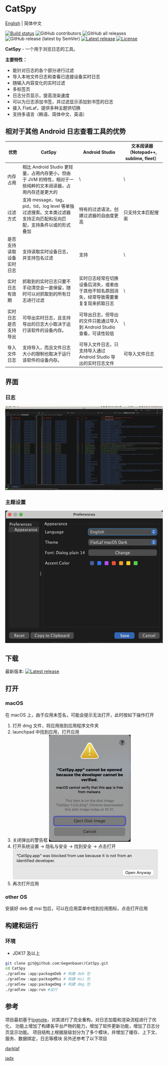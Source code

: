 # CatSpy

[English](README.md) | 简体中文

[![Build status](https://github.com/Gegenbauer/CatSpy/workflows/Build%20Artifacts/badge.svg)](https://github.com/Gegenbauer/CatSpy/actions/workflows/build_artifacts.yml?query=workflow%3ABuild)
![GitHub contributors](https://img.shields.io/github/contributors/Gegenbauer/CatSpy)
![GitHub all releases](https://img.shields.io/github/downloads/Gegenbauer/CatSpy/total)
![GitHub release (latest by SemVer)](https://img.shields.io/github/downloads/Gegenbauer/CatSpy/latest/total)
[![Latest release](https://img.shields.io/github/release/Gegenbauer/CatSpy.svg)](https://github.com/Gegenbauer/CatSpy/releases/latest)
[![License](http://img.shields.io/:license-apache-blue.svg)](http://www.apache.org/licenses/LICENSE-2.0.html)

**CatSpy** - 一个用于浏览日志的工具。

**主要特性：**
- 能针对日志的各个部分进行过滤
- 导入本地文件日志和查看已连接设备实时日志
- 随输入内容变化的实时过滤
- 多标签页
- 日志分页显示，提高渲染速度
- 可以为日志添加书签，并过滤显示添加到书签的日志
- 接入 FlatLaf，提供多种主题供切换
- 支持多语言（韩语、简体中文、英语）

## 相对于其他 Android 日志查看工具的优势
| 优势                     | CatSpy                                                       | Android Studio                               | 文本阅读器（Notepad++, sublime, fleet） |
| ------------------------ | ------------------------------------------------------------ |----------------------------------------------| --------------------------------------- |
| 内存占用                 | 相比 Android Studio 更轻量，占用内存更小，但由于 JVM 的特性，相对于一些纯粹的文本阅读器，占用内存还是更大的 | \                                            | \                                       |
| 过滤方式                 | 支持 message，tag，pid，tid，log level 等单独过滤搜索。文本类过滤器支持正向匹配和反向匹配，支持条件以或的形式叠加 | 特有的过滤语法，创建过滤器的自由度更高                          | 只支持文本匹配搜索                      |
| 是否支持读取设备实时日志 | 支持读取实时设备日志，并支持包名过滤                         | 支持                                           | \                                       |
| 实时日志有效期           | 抓取到的实时日志只要不手动清空会一直保留，随时可以对抓取到的所有日志进行过滤 | 实时日志经常在切换设备后消失，或者由于其他不知名原因消失，经常导致需要重复复现来抓取日志 | \                                       |
| 实时日志是否支持导出     | 可导出实时日志，且支持导出的日志大小取决于运行该软件的设备内存。 | 可导出日志，但导出的文件只能通过导入到 Android Studio 查看，可读性较低  | \                                       |
| 导入文件日志             | 支持导入，而且文件日志大小的限制也取决于运行该软件的设备内存。 | 可导入文件日志，只支持导入通过 Android Studio 导出的实时日志文件     | 可导入文件日志                          |

## 界面
### 日志
![log_main_interface.png](pic%2Flog_main_interface.png)

### 主题设置
![theme_configuration.png](pic%2Ftheme_configuration.png)

## 下载
最新版本: [![Latest release](https://img.shields.io/github/release/Gegenbauer/CatSpy.svg)](https://github.com/Gegenbauer/CatSpy/releases/latest)

## 打开
### macOS
在 macOS 上，由于应用未签名，可能会提示无法打开，此时按如下操作打开

1. 打开 dmg 文件，将应用拖到应用程序文件夹
2. launchpad 中找到应用，打开应用
3. 关闭弹出的警告框
  ![macOS_open_warning.png](pic%2FmacOS_open_warning.png)
4. 打开系统设置 -> 隐私与安全 -> 找到安全 -> 点击打开
  ![macOS_grant_open_permission.png](pic%2FmacOS_grant_open_permission.png)
5. 再次打开应用

### other OS
安装好 deb 或 msi 包后，可以在应用菜单中找到应用图标，点击打开应用

## 构建和运行
### 环境
- JDK17 及以上
```bash
git clone git@github.com:Gegenbauer/CatSpy.git
cd CatSpy
./gradlew :app:packageDeb # 构建 deb 包
./gradlew :app:packageMsi # 构建 msi 包
./gradlew :app:packageDmg # 构建 dmg 包
./gradlew :app:run #运行
```

## 参考
项目最初基于[lognote](https://github.com/cdcsgit/lognote)，对其进行了完全重构，对日志加载和渲染流程进行了优化，
功能上增加了构建各平台产物的能力，增加了软件更新功能，增加了日志分页显示功能。
项目结构上根据层级划分为了多个模块，并增加了缓存、上下文、服务、数据绑定，日志等模块
另外还参考了以下项目

[darklaf](https://github.com/weisJ/darklaf)

[jadx](https://github.com/skylot/jadx)